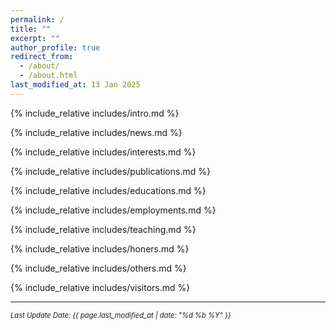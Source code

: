 ```yaml
---
permalink: /
title: ""
excerpt: ""
author_profile: true
redirect_from: 
  - /about/
  - /about.html
last_modified_at: 13 Jan 2025
---
```

<span class='anchor' id='about-me'></span>

{% include_relative includes/intro.md %}

{% include_relative includes/news.md %}

{% include_relative includes/interests.md %}

{% include_relative includes/publications.md %}

{% include_relative includes/educations.md %}

{% include_relative includes/employments.md %}

{% include_relative includes/teaching.md %}

{% include_relative includes/honers.md %}

{% include_relative includes/others.md %}

{% include_relative includes/visitors.md %}

---

<p style="font-size: 0.8em; font-style: italic;">Last Update Date: {{ page.last_modified_at | date: "%d %b %Y" }}</p>

